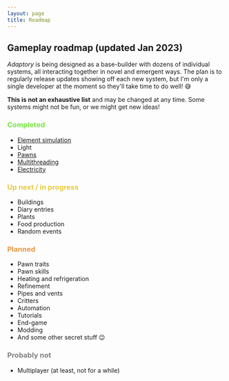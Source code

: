 ```yaml
---
layout: page
title: Roadmap
---
```


## Gameplay roadmap (updated Jan 2023)

_Adaptory_ is being designed as a base-builder with dozens of individual systems, all interacting together in novel and emergent ways.
The plan is to regularly release updates showing off each new system,
but I'm only a single developer at the moment so they'll take time to do well! 😅

**This is not an exhaustive list** and may be changed at any time.
Some systems might not be fun, or we might get new ideas!

### <span style="color:#79E743;">Completed</span>

- [Element simulation](https://stormcloak.games/2022/03/29/focusing-on-materials)
- Light
- [Pawns](https://stormcloak.games/2022/09/21/hair-and-release-date)
- [Multithreading](https://stormcloak.games/2022/10/03/multithreaded-simulations)
- [Electricity](https://stormcloak.games/2023/01/30/alpha-2)

### <span style="color:#E7CA43;">Up next / in progress</span>

- Buildings
- Diary entries
- Plants
- Food production
- Random events

### <span style="color:#E79843;">Planned</span>

- Pawn traits
- Pawn skills
- Heating and refrigeration
- Refinement
- Pipes and vents
- Critters
- Automation
- Tutorials
- End-game
- Modding
- And some other secret stuff 😉

### <span style="color:gray;">Probably not</span>

- Multiplayer (at least, not for a while)
